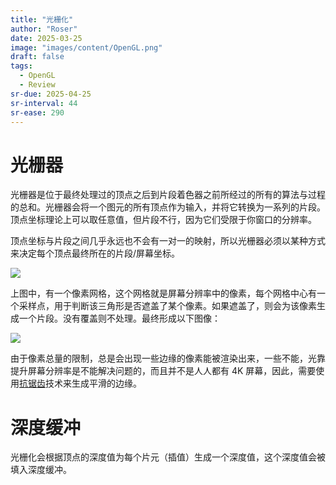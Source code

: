 ```yaml
---
title: "光栅化"
author: "Roser"
date: 2025-03-25
image: "images/content/OpenGL.png"
draft: false
tags:
  - OpenGL
  - Review
sr-due: 2025-04-25
sr-interval: 44
sr-ease: 290
---
```

# 光栅器

光栅器是位于最终处理过的顶点之后到片段着色器之前所经过的所有的算法与过程的总和。光栅器会将一个图元的所有顶点作为输入，并将它转换为一系列的片段。顶点坐标理论上可以取任意值，但片段不行，因为它们受限于你窗口的分辨率。

顶点坐标与片段之间几乎永远也不会有一对一的映射，所以光栅器必须以某种方式来决定每个顶点最终所在的片段/屏幕坐标。

![](image/顶点与像素网格.png)

上图中，有一个像素网格，这个网格就是屏幕分辨率中的像素，每个网格中心有一个采样点，用于判断该三角形是否遮盖了某个像素。如果遮盖了，则会为该像素生成一个片段。没有覆盖则不处理。最终形成以下图像：

![](image/光栅化渲染结果.png)

由于像素总量的限制，总是会出现一些边缘的像素能被渲染出来，一些不能，光靠提升屏幕分辨率是不能解决问题的，而且并不是人人都有 4K 屏幕，因此，需要使用[抗锯齿](Advanced/抗锯齿.md)技术来生成平滑的边缘。
# 深度缓冲

光栅化会根据顶点的深度值为每个片元（插值）生成一个深度值，这个深度值会被填入深度缓冲。